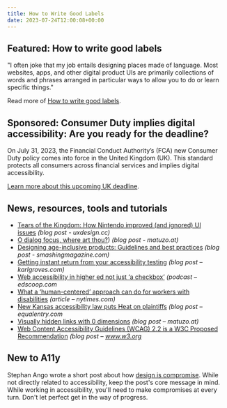 ```yaml
---
title: How to Write Good Labels
date: 2023-07-24T12:00:08+00:00
---
```


## Featured: How to write good labels

"I often joke that my job entails designing places made of language. Most websites, apps, and other digital product UIs are primarily collections of words and phrases arranged in particular ways to allow you to do or learn specific things."

Read more of [How to write good labels](https://jarango.com/2023/07/10/how-to-write-good-labels/).

## Sponsored: Consumer Duty implies digital accessibility: Are you ready for the deadline?

On July 31, 2023, the Financial Conduct Authority’s (FCA) new Consumer Duty policy comes into force in the United Kingdom (UK). This standard protects all consumers across financial services and implies digital accessibility.

[Learn more about this upcoming UK deadline](https://www.deque.com/blog/consumer-duty-implies-digital-accessibility-are-you-ready-for-the-deadline/).

## News, resources, tools and tutorials

- [Tears of the Kingdom: How Nintendo improved (and ignored) UI issues](https://uxdesign.cc/tears-of-the-kingdom-how-nintendo-improved-and-ignored-ui-issues-843f094b14b2) *(blog post - uxdesign.cc)*
- [O dialog focus, where art thou?](https://www.matuzo.at/blog/2023/focus-dialog/)) *(blog post - matuzo.at)*
- [Designing age-inclusive products: Guidelines and best practices](https://www.smashingmagazine.com/2023/07/designing-age-inclusive-products-guidelines-best-practices/) *(blog post - smashingmagazine.com)*
- [Getting instant return from your accessibility testing](https://karlgroves.com/getting-instant-return-from-your-accessibility-testing/) *(blog post – karlgroves.com)*
- [Web accessibility in higher ed not just ‘a checkbox’](https://edscoop.com/radio/building-culture-web-accessibility-higher-ed/) *(podcast – edscoop.com*
- [What a ‘human-centered’ approach can do for workers with disabilities](https://www.nytimes.com/2023/07/19/business/disability-accommodations-workplace.html?unlocked_article_code=ntQ-5-Myw49nY1y2qmoCK7DLq_-O4tdJbItU1MLB_dwYNkjjfzIrwun56g0kZlV58uM9XlcQYfYt4Mge3DpHYBEPkruA7zdXkwwy9VJtk1BcDcKxrUHTRYbrNu_DBgeYcVwWU_jSP3DGX0eVP02JwHjepKdOKPIVpqTdu_FmKeg0RvPfJr8EYPt85nLQ4x41o--9YXo8AJOH-VvJ0L2S0dRnqOdCC7fbhiKFLIJGCSkrx2GI6vyBK8_xQ8QEHzjDXfsaZIzjlWEJjVdqwrQVYBn_IQYFKRa70X1cq6w_Ryx0lrFncc7jLYUToZni9GkDDPgl6hZmsS42uZZCKWqNU-E7e8UXE_cNU0BODxg&smid=url-share) *(article – nytimes.com)*
- [New Kansas accessibility law puts Heat on plaintiffs](https://equalentry.com/new-kansas-accessibility-law-puts-heat-on-plaintiffs/) *(blog post – equalentry.com*
- [Visually hidden links with 0 dimensions](https://www.matuzo.at/blog/2023/zero-width-height-skip/) *(blog post – matuzo.at)*
- [Web Content Accessibility Guidelines (WCAG) 2.2 is a W3C Proposed Recommendation](https://www.w3.org/news/2023/web-content-accessibility-guidelines-wcag-2-2-is-a-w3c-proposed-recommendation/) *(blog post – www.w3.org*

## New to A11y

Stephan Ango wrote a short post about how [design is compromise](https://stephanango.com/design-is-compromise). While not directly related to accessibility, keep the post's core message in mind. While working in accessibility, you'll need to make compromises at every turn. Don't let perfect get in the way of progress.
